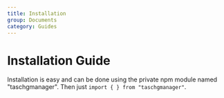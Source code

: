 ```yaml
---
title: Installation
group: Documents
category: Guides
---
```


# Installation Guide

Installation is easy and can be done using the private npm module named "taschgmanager".
Then just `import { } from "taschgmanager"`.
